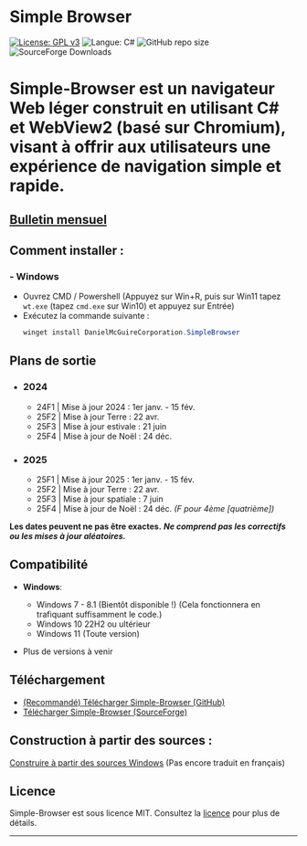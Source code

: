 # Simple Browser
[![License: GPL v3](https://img.shields.io/github/license/DanielLMcGuire/Simple-Browser?style=flat-square)](https://www.gnu.org/licenses/old-licenses/gpl-3.0) ![Langue: C#](https://img.shields.io/badge/Langue-C%23-178600?style=flat-square) ![GitHub repo size](https://img.shields.io/github/repo-size/DanielLMcGuire/Simple-Browser?style=flat-square) ![SourceForge Downloads](https://img.shields.io/sourceforge/dm/simple-browser?style=flat-square)

# Simple-Browser est un navigateur Web léger construit en utilisant C# et WebView2 (basé sur Chromium), visant à offrir aux utilisateurs une expérience de navigation simple et rapide.

## [Bulletin mensuel](https://github.com/DanielLMcGuire/Simple-Browser/blob/main/docs/Monthly%20Updates.md)

## Comment installer :
### - Windows
  - Ouvrez CMD / Powershell (Appuyez sur Win+R, puis sur Win11 tapez ```wt.exe``` (tapez ```cmd.exe``` sur Win10) et appuyez sur Entrée)
  - Exécutez la commande suivante :
    ```PowerShell
    winget install DanielMcGuireCorporation.SimpleBrowser
    ```

## Plans de sortie
- ### 2024
  - 24F1 | Mise à jour 2024 : 1er janv. - 15 fév.
  - 25F2 | Mise à jour Terre : 22 avr.
  - 25F3 | Mise à jour estivale : 21 juin
  - 25F4 | Mise à jour de Noël : 24 déc.
- ### 2025
  - 25F1 | Mise à jour 2025 : 1er janv. - 15 fév.
  - 25F2 | Mise à jour Terre : 22 avr.
  - 25F3 | Mise à jour spatiale : 7 juin
  - 25F4 | Mise à jour de Noël : 24 déc.
 *(F pour 4ème [quatrième])*

**Les dates peuvent ne pas être exactes.**
***Ne comprend pas les correctifs ou les mises à jour aléatoires.***

## Compatibilité
- **Windows**:
  - Windows 7 - 8.1 (Bientôt disponible !) (Cela fonctionnera en trafiquant suffisamment le code.)
  - Windows 10 22H2 ou ultérieur
  - Windows 11 (Toute version)

- Plus de versions à venir

## Téléchargement
- [(Recommandé) Télécharger Simple-Browser (GitHub)](https://github.com/DanielLMcGuire/Simple-Browser/releases/latest)
- [Télécharger Simple-Browser (SourceForge)](https://sourceforge.net/projects/simple-browser/files/latest/download)

## Construction à partir des sources :
[Construire à partir des sources Windows](https://github.com/DanielLMcGuire/Simple-Browser/tree/main/scripts/windows_build)
(Pas encore traduit en français)

## Licence
Simple-Browser est sous licence MIT. Consultez la [licence](https://github.com/DanielLMcGuire/Simple-Browser?tab=MIT-1-ov-file) pour plus de détails.

---
